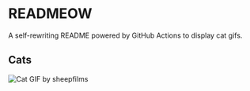 # READMEOW

A self-rewriting README powered by GitHub Actions to display cat gifs.

## Cats

![Cat GIF by sheepfilms](https://media2.giphy.com/media/zZMTVkTeEfeEg/200.gif?cid=9acd02da1ape018o2d6lri96z1dyqe736u8mwvull72firkj&ep=v1_gifs_search&rid=200.gif&ct=g)
